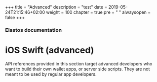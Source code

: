 +++
title = "Advanced"
description = "test"
date = 2019-05-24T21:15:46+02:00
weight = 100
chapter = true
pre = "<i class='fa ela-folder'></i> "
alwaysopen = false
+++

### Elastos documentation

# iOS Swift (advanced)

API references provided in this section target advanced developers who want to build their own wallet apps, or server side scripts. They are not meant to be used by regular app developers.

